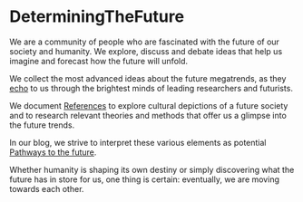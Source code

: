 # DeterminingTheFuture

We are a community of people who are fascinated with the future of our society and humanity. We explore, discuss and debate ideas that help us imagine and forecast how the future will unfold.

We collect the most advanced ideas about the future megatrends, as they [echo](echo/index.md) to us through the brightest minds of leading researchers and futurists.

We document [References](references/index.md) to explore cultural depictions of a future society and to research relevant theories and methods that offer us a glimpse into the future trends.

In our blog, we strive to interpret these various elements as potential [Pathways to the future](blog/index.md). 

Whether humanity is shaping its own destiny or simply discovering what the future has in store for us, one thing is certain: eventually, we are moving towards each other.